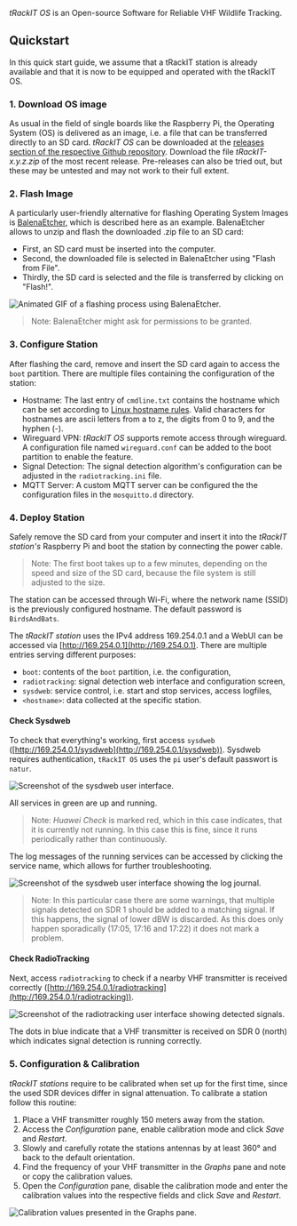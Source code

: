 ---
---
*tRackIT OS* is an Open-source Software for Reliable VHF Wildlife Tracking. 

## Quickstart
In this quick start guide, we assume that a tRackIT station is already available and that it is now to be equipped and operated with the tRackIT OS.

### 1. Download OS image
As usual in the field of single boards like the Raspberry Pi, the Operating System (OS) is delivered as an image, i.e. a file that can be transferred directly to an SD card.
*tRackIT OS* can be downloaded at the [releases section of the respective Github repository](https://github.com/Nature40/tRackIT-OS/releases). 
Download the file *tRackIT-x.y.z.zip* of the most recent release. 
Pre-releases can also be tried out, but these may be untested and may not work to their full extent.


### 2. Flash Image
A particularly user-friendly alternative for flashing Operating System Images is [BalenaEtcher](https://www.balena.io/etcher/), which is described here as an example. 
BalenaEtcher allows to unzip and flash the downloaded .zip file to an SD card:

* First, an SD card must be inserted into the computer.
* Second, the downloaded file is selected in BalenaEtcher using "Flash from File".
* Thirdly, the SD card is selected and the file is transferred by clicking on "Flash!".

![Animated GIF of a flashing process using BalenaEtcher.](assets/balenaetcher.gif)

> Note: BalenaEtcher might ask for permissions to be granted.


### 3. Configure Station
After flashing the card, remove and insert the SD card again to access the `boot` partition.
There are multiple files containing the configuration of the station:

* Hostname: The last entry of `cmdline.txt` contains the hostname which can be set according to [Linux hostname rules](https://man7.org/linux/man-pages/man7/hostname.7.html). Valid characters for hostnames are ascii letters from a to z, the digits from 0 to 9, and the hyphen (-).
* Wireguard VPN: *tRackIT OS* supports remote access through wireguard. A configuration file named `wireguard.conf` can be added to the boot partition to enable the feature.
* Signal Detection: The signal detection algorithm's configuration can be adjusted in the `radiotracking.ini` file.
* MQTT Server: A custom MQTT server can be configured the the configuration files in the `mosquitto.d` directory.


### 4. Deploy Station
Safely remove the SD card from your computer and insert it into the *tRackIT station's* Raspberry Pi and boot the station by connecting the power cable.

> Note: The first boot takes up to a few minutes, depending on the speed and size of the SD card, because the file system is still adjusted to the size. 

The station can be accessed through Wi-Fi, where the network name (SSID) is the previously configured hostname. 
The default password is `BirdsAndBats`.

The *tRackIT station* uses the IPv4 address 169.254.0.1 and a WebUI can be accessed via [http://169.254.0.1](http://169.254.0.1). 
There are multiple entries serving different purposes:

* `boot`: contents of the `boot` partition, i.e. the configuration,
* `radiotracking`: signal detection web interface and configuration screen,
* `sysdweb`: service control, i.e. start and stop services, access logfiles,
* `<hostname>`: data collected at the specific station.

#### Check Sysdweb
To check that everything's working, first access `sysdweb` ([http://169.254.0.1/sysdweb](http://169.254.0.1/sysdweb)).
Sysdweb requires authentication, `tRackIT OS` uses the `pi` user's default passwort is `natur`. 

![Screenshot of the sysdweb user interface.](assets/sysdweb.png)

All services in green are up and running. 

> Note: *Huawei Check* is marked red, which in this case indicates, that it is currently not running. In this case this is fine, since it runs periodically rather than continuously. 

The log messages of the running services can be accessed by clicking the service name, which allows for further troubleshooting.

![Screenshot of the sysdweb user interface showing the log journal.](assets/sysdweb-journal.png)

> Note: In this particular case there are some warnings, that multiple signals detected on SDR 1 should be added to a matching signal. If this happens, the signal of lower dBW is discarded. 
> As this does only happen sporadically (17:05, 17:16 and 17:22) it does not mark a problem.

#### Check RadioTracking
Next, access `radiotracking` to check if a nearby VHF transmitter is received correctly ([http://169.254.0.1/radiotracking](http://169.254.0.1/radiotracking)).

![Screenshot of the radiotracking user interface showing detected signals.](assets/radiotracking-signals.png)

The dots in blue indicate that a VHF transmitter is received on SDR 0 (north) which indicates signal detection is running correctly. 

### 5. Configuration & Calibration
*tRackIT stations* require to be calibrated when set up for the first time, since the used SDR devices differ in signal attenuation. To calibrate a station follow this routine: 

1. Place a VHF transmitter roughly 150 meters away from the station.
2. Access the *Configuration* pane, enable calibration mode and click *Save* and *Restart*.
3. Slowly and carefully rotate the stations antennas by at least 360° and back to the default orientation.
4. Find the frequency of your VHF transmitter in the *Graphs* pane and note or copy the calibration values.
5. Open the *Configuration* pane, disable the calibration mode and enter the calibration values into the respective fields and click *Save* and *Restart*.

![Calibration values presented in the *Graphs* pane.](assets/radiotracking-calibration.png)
